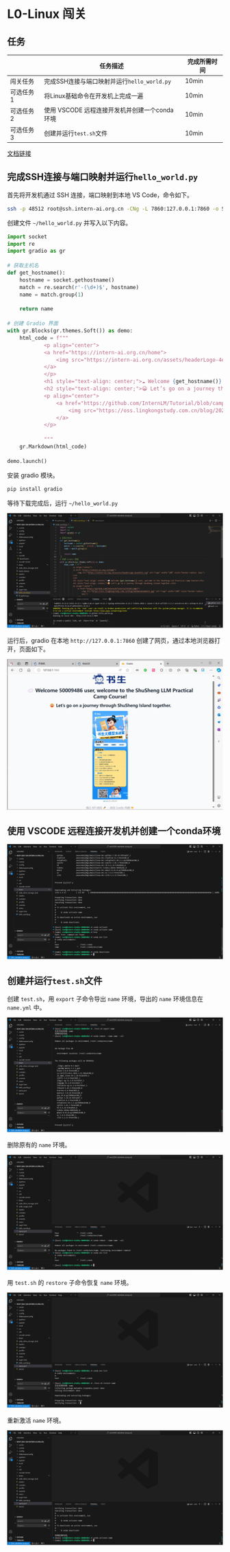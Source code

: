 # L0-Linux 闯关

## 任务

|            | 任务描述                                      | 完成所需时间 |
| ---------- | --------------------------------------------- | ------------ |
| 闯关任务   | 完成SSH连接与端口映射并运行`hello_world.py`   | 10min        |
| 可选任务 1 | 将Linux基础命令在开发机上完成一遍             | 10min        |
| 可选任务 2 | 使用 VSCODE 远程连接开发机并创建一个conda环境 | 10min        |
| 可选任务 3 | 创建并运行`test.sh`文件                       | 10min        |

[文档链接](https://github.com/InternLM/Tutorial/blob/camp3/docs/L0/Linux/readme.md)

## 完成SSH连接与端口映射并运行`hello_world.py`

首先将开发机通过 SSH 连接，端口映射到本地 VS Code，命令如下。

```bash
ssh -p 48512 root@ssh.intern-ai.org.cn -CNg -L 7860:127.0.0.1:7860 -o StrictHostKeyChecking=no
```

创建文件 `~/hello_world.py` 并写入以下内容。

```python
import socket
import re
import gradio as gr
 
# 获取主机名
def get_hostname():
    hostname = socket.gethostname()
    match = re.search(r'-(\d+)$', hostname)
    name = match.group(1)
    
    return name
 
# 创建 Gradio 界面
with gr.Blocks(gr.themes.Soft()) as demo:
    html_code = f"""
            <p align="center">
            <a href="https://intern-ai.org.cn/home">
                <img src="https://intern-ai.org.cn/assets/headerLogo-4ea34f23.svg" alt="Logo" width="20%" style="border-radius: 5px;">
            </a>
            </p>
            <h1 style="text-align: center;">☁️ Welcome {get_hostname()} user, welcome to the ShuSheng LLM Practical Camp Course!</h1>
            <h2 style="text-align: center;">😀 Let’s go on a journey through ShuSheng Island together.</h2>
            <p align="center">
                <a href="https://github.com/InternLM/Tutorial/blob/camp3">
                    <img src="https://oss.lingkongstudy.com.cn/blog/202406301604074.jpg" alt="Logo" width="20%" style="border-radius: 5px;">
                </a>
            </p>

            """
    gr.Markdown(html_code)

demo.launch()
```

安装 gradio 模块。

```bash
pip install gradio
```

等待下载完成后，运行 `~/hello_world.py`

![image-20240711143736976](images/image-20240711143736976.png)

运行后，gradio 在本地 `http://127.0.0.1:7860` 创建了网页，通过本地浏览器打开，页面如下。

![image-20240711144217646](images/image-20240711144217646.png)

## 使用 VSCODE 远程连接开发机并创建一个conda环境

![image-20240710091032304](images/image-20240710091032304.png)

## 创建并运行`test.sh`文件

创建 `test.sh`，用 `export` 子命令导出 `name` 环境，导出的 `name` 环境信息在 `name.yml` 中。

![image-20240710091703849](images/image-20240710091703849.png)

删除原有的 `name` 环境。

![image-20240710092145900](images/image-20240710092145900.png)

用 `test.sh` 的 `restore` 子命令恢复 `name` 环境。

![image-20240710092226810](images/image-20240710092226810.png)

重新激活 `name` 环境。

![image-20240710092432946](images/image-20240710092432946.png)
